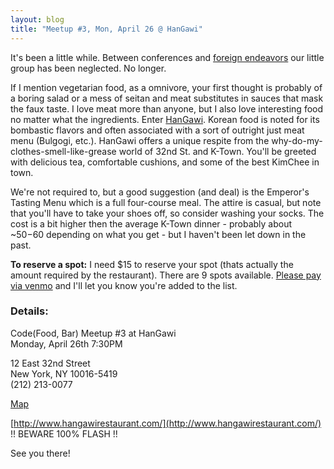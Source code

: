 ```yaml
---
layout: blog
title: "Meetup #3, Mon, April 26 @ HanGawi"
---
```

It's been a little while. Between conferences and [foreign endeavors](http://codefoodbar.org/2010/03/10/special-meetup-in-edinburgh.html) our little group has been neglected. No longer. 

If I mention vegetarian food, as a omnivore, your first thought is probably of a boring salad or a mess of seitan and meat substitutes in sauces that mask the faux taste. I love meat more than anyone, but I also love interesting food no matter what the ingredients. Enter [HanGawi](http://www.hangawirestaurant.com/). Korean food is noted for its bombastic flavors and often associated with a sort of outright just meat menu (Bulgogi, etc.). HanGawi offers a unique respite from the why-do-my-clothes-smell-like-grease world of 32nd St. and K-Town. You'll be greeted with delicious tea, comfortable cushions, and some of the best KimChee in town.

We're not required to, but a good suggestion (and deal) is the Emperor's Tasting Menu which is a full four-course meal. The attire is casual, but note that you'll have to take your shoes off, so consider washing your socks. The cost is a bit higher then the average K-Town dinner - probably about ~$50-$60 depending on what you get - but I haven't been let down in the past.

**To reserve a spot:** I need $15 to reserve your spot (thats actually the amount required by the restaurant). There are 9 spots available. [Please pay via venmo](https://venmo.com/quirkey?txn=pay&amount=15&note=for+code+food+bar+at+hangawi) and I'll let you know you're added to the list.

### Details:

Code(Food, Bar) Meetup #3 at HanGawi<br />
Monday, April 26th 7:30PM

12 East 32nd Street<br />
New York, NY 10016-5419<br />
(212) 213-0077‎

[Map](http://maps.google.com/maps?q=hangawi+restaurant&cd=1&ei=BIPOS7L3H5WgzATittysCQ&sig2=3MtIJd2W9i1dA3JGugGEmg&ie=UTF8&hl=en&view=map&cid=8764773617500622336&ved=0CFMQpQY&hq=hangawi+restaurant&hnear=&z=16)

[http://www.hangawirestaurant.com/](http://www.hangawirestaurant.com/) !! BEWARE 100% FLASH !!

See you there!